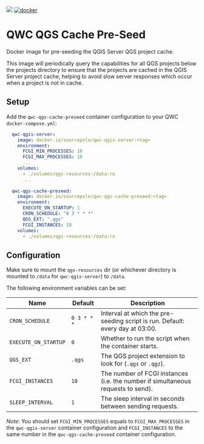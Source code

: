 [![](https://github.com/qwc-services/qwc-qgs-cache-preseed/workflows/build/badge.svg)](https://github.com/qwc-services/qwc-qgs-cache-preseed/actions)
[![docker](https://img.shields.io/docker/v/sourcepole/qwc-qgs-cache-preseed?label=Docker%20image&sort=semver)](https://hub.docker.com/r/sourcepole/qwc-qgs-cache-preseed)

QWC QGS Cache Pre-Seed
======================

Docker image for pre-seeding the QGIS Server QGS project cache.

This image will periodically query the capabilities for all QGS projects below
the projects directory to ensure that the projects are cached in the QGIS Server
project cache, helping to avoid slow server responses which occur when a project
is not in cache.

Setup
-----

Add the `qwc-qgs-cache-preseed` container configuration to your QWC `docker-compose.yml`:
```yml
  qwc-qgis-server:
    image: docker.io/sourcepole/qwc-qgis-server:<tag>
    environment:
      FCGI_MIN_PROCESSES: 10
      FCGI_MAX_PROCESSES: 10
      ...
    volumes:
      - ./volumes/qgs-resources:/data:ro
      ...
      
  qwc-qgs-cache-preseed:
    image: docker.io/sourcepole/qwc-qgs-cache-preseed:<tag>
    environment:
      EXECUTE_ON_STARTUP: 1
      CRON_SCHEDULE: "0 3 * * *"
      QGS_EXT: ".qgs"
      FCGI_INSTANCES: 10
    volumes:
      - ./volumes/qgs-resources:/data:ro
```

Configuration
-------------

Make sure to mount the `qgs-resources` dir (or whichever directory is mounted to `/data` for `qwc-qgis-server`) to `/data`.

The following environment variables can be set:

| Name                 | Default     | Description                                                                      |
|----------------------|-------------|----------------------------------------------------------------------------------|
| `CRON_SCHEDULE`      | `0 3 * * *` | Interval at which the pre-seeding script is run. Default: every day at 03:00.    |
| `EXECUTE_ON_STARTUP` | `0`         | Whether to run the script when the container starts.                             |
| `QGS_EXT`            | `.qgs`      | The QGS project extension to look for (`.qgs` or `.qgz`).                        |
| `FCGI_INSTANCES`     | `10`        | The number of FCGI instances (i.e. the number if simultaneous requests to send). |
| `SLEEP_INTERVAL`     | `1`         | The sleep interval in seconds between sending requests.                          |

*Note*: You should set `FCGI_MIN_PROCESSES` equals to `FCGI_MAX_PROCESSES` in the `qwc-qgis-server` container configuration
and `FCGI_INSTANCES` to the same number in the `qwc-qgs-cache-preseed` container configuration.
